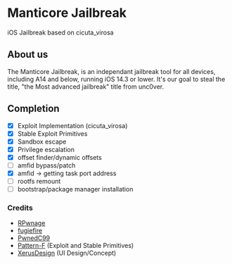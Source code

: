 # Manticore Jailbreak
iOS Jailbreak based on cicuta_virosa

## About us
The Manticore Jailbreak, is an independant jailbreak tool for all devices, including A14 and below, running iOS 14.3 or lower.
It's our goal to steal the title, "the Most advanced jailbreak" title from unc0ver.

## Completion 
- [x] Exploit Implementation (cicuta_virosa)
- [x] Stable Exploit Primitives
- [x] Sandbox escape
- [x] Privilege escalation
- [x] offset finder/dynamic offsets
- [ ] amfid bypass/patch
- [x] amfid -> getting task port address 
- [ ] rootfs remount
- [ ] bootstrap/package manager installation

### Credits
* [RPwnage](https://twitter.com/rpwnage)
* [fugiefire](https://twitter.com/fugiefire)
* [PwnedC99](https://twitter.com/pwnedc99)
* [Pattern-F](https://twitter.com/pattern_f_) (Exploit and Stable Primitives)
* [XerusDesign](https://twitter.com/xerusdesign) (UI Design/Concept)
